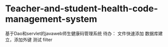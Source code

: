 # Teacher-and-student-health-code-management-system
基于Dao和servlet的javaweb师生健康码管理系统 
待办：
          文件快速添加
          数据库建立，添加外键
         测试
         filter